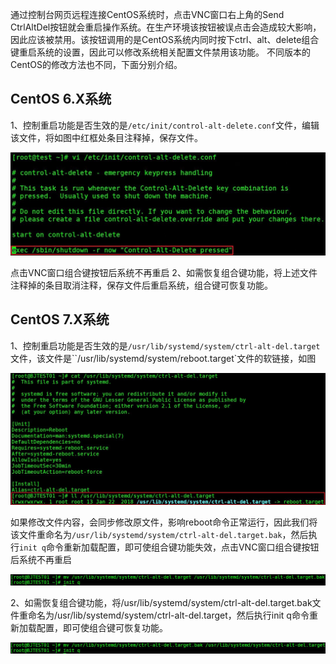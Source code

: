 通过控制台网页远程连接CentOS系统时，点击VNC窗口右上角的Send CtrlAltDel按钮就会重启操作系统。在生产环境该按钮被误点击会造成较大影响，因此应该被禁用。该按钮调用的是CentOS系统内同时按下ctrl、alt、delete组合键重启系统的设置，因此可以修改系统相关配置文件禁用该功能。
不同版本的CentOS的修改方法也不同，下面分别介绍。

## CentOS 6.X系统

1、控制重启功能是否生效的是`/etc/init/control-alt-delete.conf`文件，编辑该文件，将如图中红框处条目注释掉，保存文件。

![img](images/133027fdijswsdiz4zxwd6.jpg)

点击VNC窗口组合键按钮后系统不再重启
2、如需恢复组合键功能，将上述文件注释掉的条目取消注释，保存文件后重启系统，组合键可恢复功能。

## CentOS 7.X系统

1、控制重启功能是否生效的是`/usr/lib/systemd/system/ctrl-alt-del.target`文件，该文件是``/usr/lib/systemd/system/reboot.target`文件的软链接，如图

![img](images/133045msbs6ump62tk0pte.jpg)

如果修改文件内容，会同步修改原文件，影响reboot命令正常运行，因此我们将该文件重命名为`/usr/lib/systemd/system/ctrl-alt-del.target.bak`，然后执行`init q`命令重新加载配置，即可使组合键功能失效，点击VNC窗口组合键按钮后系统不再重启

![img](images/133110j8uwyszbav18batq.jpg)

2、如需恢复组合键功能，将/usr/lib/systemd/system/ctrl-alt-del.target.bak文件重命名为/usr/lib/systemd/system/ctrl-alt-del.target，然后执行init q命令重新加载配置，即可使组合键可恢复功能。

![img](images/133122cjunbbbhdytyswtg.jpg)